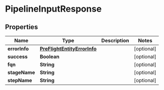 # PipelineInputResponse

## Properties
Name | Type | Description | Notes
------------ | ------------- | ------------- | -------------
**errorInfo** | [**PreFlightEntityErrorInfo**](PreFlightEntityErrorInfo.md) |  |  [optional]
**success** | **Boolean** |  |  [optional]
**fqn** | **String** |  |  [optional]
**stageName** | **String** |  |  [optional]
**stepName** | **String** |  |  [optional]
